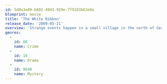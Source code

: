```yaml
---
id: 5d0e3e89-b802-4943-929e-7f9183b63e9a
blueprint: movie
title: 'The White Ribbon'
release_date: '2009-05-21'
overview: 'Strange events happen in a small village in the north of Germany during the years just before World War I, which seem to be ritual punishment. The abused and suppressed children of the villagers seem to be at the heart of this mystery.'
genres:
  -
    id: 80
    name: Crime
  -
    id: 18
    name: Drama
  -
    id: 9648
    name: Mystery
---
```

